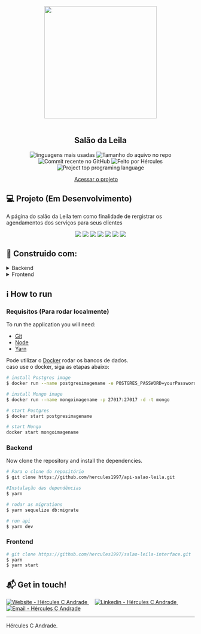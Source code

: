 <div align="center">
    <img src="https://github.com/hercules1997/salao-leila-interface/assets/109186074/26650bf8-8cda-461a-8c50-b3f69561b4a0" width="300px"/>
</div>

<br />

<h2 align="center">
   Salão da Leila 
</h2>

<p align="center">
  <img alt="linguagens mais usadas" src="https://img.shields.io/github/languages/count/hercules1997/salao-leila-interface?color=9E775A">
   <img alt="Tamanho do aquivo no repo" src="https://img.shields.io/github/repo-size/hercules1997/salao-leila-interface?color=9E775A">
  <img alt="Commit recente no GitHub" src="https://img.shields.io/github/last-commit/hercules1997/salao-leila-interface?color=9E775A">
  <img alt="Feito por Hércules" src="https://img.shields.io/badge/made%20by-hercules1997-%20?color=9E775A">
  <img alt="Project top programing language" src="https://img.shields.io/github/languages/top/hercules1997/salao-leila-interface?color=9E775A">
</p> 

<p align="center">
  <a href="https://salao-leila-interface.vercel.app/">Acessar o projeto</a>&nbsp;&nbsp;&nbsp;&nbsp;&nbsp;&nbsp;
  </p>



## :computer: Projeto (Em Desenvolvimento)

 A página do salão da Leila tem como finalidade de rergistrar os agendamentos dos serviços para seus clientes

 <p align="center">
  <img src="https://github.com/hercules1997/salao-leila-interface/assets/109186074/11e99e76-5b6e-4a15-ad91-3ae9e8946341">
  <img src="https://github.com/hercules1997/salao-leila-interface/assets/109186074/613bfe6f-c9fc-4286-8760-68090e1bc1c5">
  <img src="https://github.com/hercules1997/salao-leila-interface/assets/109186074/33a23945-160e-4ec2-b8d1-2038d5832133" >
  <img src="https://github.com/hercules1997/salao-leila-interface/assets/109186074/0536119f-cd9b-48c0-ae91-b6918f6418df" >
  <img src="https://github.com/hercules1997/salao-leila-interface/assets/109186074/e07b35f1-fe3a-4c83-b152-ccfcd576dd82" >
  <img src="https://github.com/hercules1997/salao-leila-interface/assets/109186074/bfeda917-e913-47ac-b6e1-ffbf1f346e8b" >
  <img src="https://github.com/hercules1997/salao-leila-interface/assets/109186074/41a19dd5-3a5b-471b-b85c-9ac06ac59809" >
</p>


## :rocket: Construido com:
<details>
  <summary>Backend</summary>
  
-   [Node.js](https://nodejs.org/)
-   [Express](https://expressjs.com/)
-   [MongoDB](https://www.mongodb.com/)
-   [Docker](https://www.docker.com/docker-community)
-   [PostgreSQL](https://www.postgresql.org/)
-   [JWT](https://jwt.io/)
-   [Multer](https://github.com/expressjs/multer)
-   [uuidv4](https://www.npmjs.com/package/uuidv4)
-   [Bcrypt](https://www.npmjs.com/package/bcrypt)
-   [Cors](https://www.npmjs.com/package/cors)
-   [Handlebars](https://handlebarsjs.com/)
-   [Nodemailer](https://nodemailer.com/about/)
-   [ESLint](https://eslint.org/)
-   [Prettier](https://prettier.io/)
-   [VS Code](https://code.visualstudio.com/)

</details>

<details>
  <summary>Frontend</summary>

-   [React](https://pt-br.reactjs.org/)
-   [HooksForms](https://hooksform.dev/)
-   [Styled Components](https://styled-components.com/)
-   [Context API](https://reactjs.org/docs/context.html)
-   [Polished](https://polished.js.org/)
-   [Yup](https://www.npmjs.com/package/yup)
-   [uuidv4](https://www.npmjs.com/package/uuidv4)
-   [Axios](https://www.npmjs.com/package/axios)
-   [MUI](https://mui.com/#/)
-   [ESLint](https://eslint.org/)
-   [Prettier](https://prettier.io/)
-   [VS Code](https://code.visualstudio.com/)

</details>

## :information_source: How to run

### Requisitos (Para rodar localmente)

To run the application you will need:
* [Git](https://git-scm.com)
* [Node](https://nodejs.org/)
* [Yarn](https://yarnpkg.com/) 

Pode utilizar o [Docker](https://www.docker.com/) rodar os bancos de dados.
<br>
caso use o docker, siga as etapas abaixo:

```bash
# install Postgres image 
$ docker run --name postgresimagename -e POSTGRES_PASSWORD=yourPassword -p 5432:5432 -d postgres

# install Mongo image
$ docker run --name mongoimagename -p 27017:27017 -d -t mongo

# start Postgres
$ docker start postgresimagename

# start Mongo
docker start mongoimagename

```
### Backend
Now clone the repository and install the dependencies.
```bash
# Para o clone do repositório
$ git clone https://github.com/hercules1997/api-salao-leila.git

#Instalação das dependências
$ yarn

# rodar as migrations
$ yarn sequelize db:migrate

# run api
$ yarn dev
```

### Frontend

```bash
# git clone https://github.com/hercules1997/salao-leila-interface.git
$ yarn
$ yarn start
```

## :mailbox_with_mail: Get in touch!

<a href="https://hercules1997.github.io/my-portfolio/" target="_blank" >
  <img alt="Website - Hércules C Andrade" src="https://img.shields.io/badge/Website--%23F8952D?style=social">
</a>&nbsp;&nbsp;&nbsp;
<a href="https://www.linkedin.com/in/hercules-chaves-andrade/" target="_blank" >
  <img alt="Linkedin - Hércules C Andrade" src="https://img.shields.io/badge/Linkedin--%23F8952D?style=social&logo=linkedin">
</a>&nbsp;&nbsp;&nbsp;
<a href="mailto:hercules.chaves.andrade@gmail.com" target="_blank" >
  <img alt="Email - Hércules C Andrade" src="https://img.shields.io/badge/Email--%23F8952D?style=social&logo=gmail">
</a> 

---

Hércules C Andrade.
